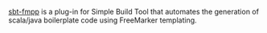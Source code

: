 [sbt-fmpp][1] is a plug-in for Simple Build Tool that automates the generation of scala/java boilerplate code using FreeMarker templating.

[1]: http://github.com/sbt/sbt-fmpp
